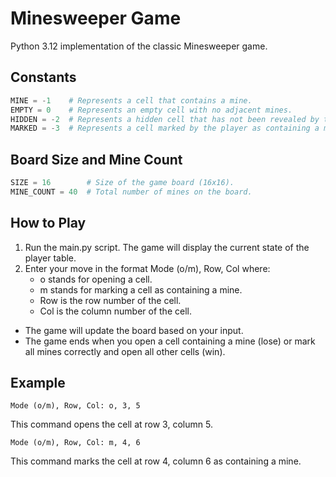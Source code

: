# Minesweeper Game

Python 3.12 implementation of the classic Minesweeper game.

## Constants

```py
MINE = -1    # Represents a cell that contains a mine.
EMPTY = 0    # Represents an empty cell with no adjacent mines.
HIDDEN = -2  # Represents a hidden cell that has not been revealed by the player.
MARKED = -3  # Represents a cell marked by the player as containing a mine.
```

## Board Size and Mine Count
```py
SIZE = 16        # Size of the game board (16x16).
MINE_COUNT = 40  # Total number of mines on the board.
```

## How to Play

1. Run the main.py script.
    The game will display the current state of the player table.
2. Enter your move in the format Mode (o/m), Row, Col where:
    - o stands for opening a cell.
    - m stands for marking a cell as containing a mine.
    - Row is the row number of the cell.
    - Col is the column number of the cell.

    
- The game will update the board based on your input.
- The game ends when you open a cell containing a mine (lose) or mark all mines correctly and open all other cells (win).

## Example

`Mode (o/m), Row, Col: o, 3, 5`

This command opens the cell at row 3, column 5.

`Mode (o/m), Row, Col: m, 4, 6`

This command marks the cell at row 4, column 6 as containing a mine.
